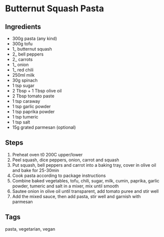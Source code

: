 # Butternut Squash Pasta

## Ingredients

* 300g pasta (any kind)
* 300g tofu
* 1_ butternut squash
* 2_ bell peppers
* 2_ carrots
* 1_ onion
* 1_ red chili
* 250ml milk
* 30g spinach
* 1 tsp sugar
* 2 Tbsp + 1 Tbsp olive oil
* 2 Tbsp tomato paste
* 1 tsp caraway
* 1 tsp garlic powder
* 1 tsp paprika powder
* 1 tsp tumeric
* 1 tsp salt 
* 15g grated parmesan (optional)
 
## Steps

1. Preheat oven t0 200C upper/lower
2. Peel squash, dice peppers, onion, carrot and squash
3. Put squash, bell peppers and carrot into a baking tray, cover in olive oil and bake for 25-30min
4. Cook pasta according to package instructions
5. Combine baked vegetables, tofu, chili, sugar, milk, cumin, paprika, garlic powder, tumeric and salt in a mixer, mix until smooth
6. Sautee onion in olive oil until transparent, add tomato puree and stir well
7. Add the mixed sauce, then add pasta, stir well and garnish with parmesan

## Tags
pasta, vegetarian, vegan
